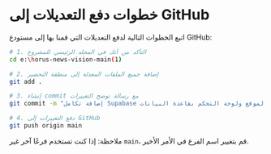 # خطوات دفع التعديلات إلى GitHub

اتبع الخطوات التالية لدفع التعديلات التي قمنا بها إلى مستودع GitHub:

```bash
# 1. التأكد من أنك في المجلد الرئيسي للمشروع
cd e:\horus-news-vision-main(1)

# 2. إضافة جميع الملفات المعدلة إلى منطقة التحضير
git add .

# 3. إنشاء commit مع رسالة توضح التغييرات
git commit -m "إضافة تكامل Supabase لربط الموقع ولوحة التحكم بقاعدة البيانات"

# 4. دفع التغييرات إلى GitHub
git push origin main
```

ملاحظة: إذا كنت تستخدم فرعًا آخر غير `main`، قم بتغيير اسم الفرع في الأمر الأخير.
